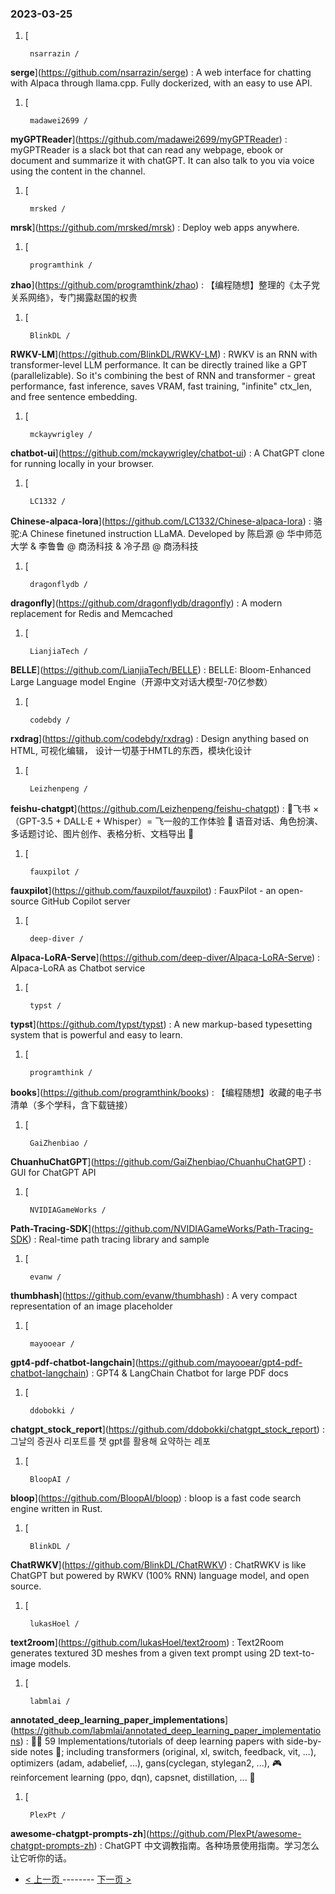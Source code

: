 ### 2023-03-25 
1. [
    

        nsarrazin /
**serge**](https://github.com/nsarrazin/serge) : A web interface for chatting with Alpaca through llama.cpp. Fully dockerized, with an easy to use API.
1. [
    

        madawei2699 /
**myGPTReader**](https://github.com/madawei2699/myGPTReader) : myGPTReader is a slack bot that can read any webpage, ebook or document and summarize it with chatGPT. It can also talk to you via voice using the content in the channel.
1. [
    

        mrsked /
**mrsk**](https://github.com/mrsked/mrsk) : Deploy web apps anywhere.
1. [
    

        programthink /
**zhao**](https://github.com/programthink/zhao) : 【编程随想】整理的《太子党关系网络》，专门揭露赵国的权贵
1. [
    

        BlinkDL /
**RWKV-LM**](https://github.com/BlinkDL/RWKV-LM) : RWKV is an RNN with transformer-level LLM performance. It can be directly trained like a GPT (parallelizable). So it's combining the best of RNN and transformer - great performance, fast inference, saves VRAM, fast training, "infinite" ctx_len, and free sentence embedding.
1. [
    

        mckaywrigley /
**chatbot-ui**](https://github.com/mckaywrigley/chatbot-ui) : A ChatGPT clone for running locally in your browser.
1. [
    

        LC1332 /
**Chinese-alpaca-lora**](https://github.com/LC1332/Chinese-alpaca-lora) : 骆驼:A Chinese finetuned instruction LLaMA. Developed by 陈启源 @ 华中师范大学 & 李鲁鲁 @ 商汤科技 & 冷子昂 @ 商汤科技
1. [
    

        dragonflydb /
**dragonfly**](https://github.com/dragonflydb/dragonfly) : A modern replacement for Redis and Memcached
1. [
    

        LianjiaTech /
**BELLE**](https://github.com/LianjiaTech/BELLE) : BELLE: Bloom-Enhanced Large Language model Engine（开源中文对话大模型-70亿参数）
1. [
    

        codebdy /
**rxdrag**](https://github.com/codebdy/rxdrag) : Design anything based on HTML, 可视化编辑， 设计一切基于HMTL的东西，模块化设计
1. [
    

        Leizhenpeng /
**feishu-chatgpt**](https://github.com/Leizhenpeng/feishu-chatgpt) : 🎒飞书 ×（GPT-3.5 + DALL·E + Whisper）= 飞一般的工作体验 🚀 语音对话、角色扮演、多话题讨论、图片创作、表格分析、文档导出 🚀
1. [
    

        fauxpilot /
**fauxpilot**](https://github.com/fauxpilot/fauxpilot) : FauxPilot - an open-source GitHub Copilot server
1. [
    

        deep-diver /
**Alpaca-LoRA-Serve**](https://github.com/deep-diver/Alpaca-LoRA-Serve) : Alpaca-LoRA as Chatbot service
1. [
    

        typst /
**typst**](https://github.com/typst/typst) : A new markup-based typesetting system that is powerful and easy to learn.
1. [
    

        programthink /
**books**](https://github.com/programthink/books) : 【编程随想】收藏的电子书清单（多个学科，含下载链接）
1. [
    

        GaiZhenbiao /
**ChuanhuChatGPT**](https://github.com/GaiZhenbiao/ChuanhuChatGPT) : GUI for ChatGPT API
1. [
    

        NVIDIAGameWorks /
**Path-Tracing-SDK**](https://github.com/NVIDIAGameWorks/Path-Tracing-SDK) : Real-time path tracing library and sample
1. [
    

        evanw /
**thumbhash**](https://github.com/evanw/thumbhash) : A very compact representation of an image placeholder
1. [
    

        mayooear /
**gpt4-pdf-chatbot-langchain**](https://github.com/mayooear/gpt4-pdf-chatbot-langchain) : GPT4 & LangChain Chatbot for large PDF docs
1. [
    

        ddobokki /
**chatgpt_stock_report**](https://github.com/ddobokki/chatgpt_stock_report) : 그날의 증권사 리포트를 챗 gpt를 활용해 요약하는 레포
1. [
    

        BloopAI /
**bloop**](https://github.com/BloopAI/bloop) : bloop is a fast code search engine written in Rust.
1. [
    

        BlinkDL /
**ChatRWKV**](https://github.com/BlinkDL/ChatRWKV) : ChatRWKV is like ChatGPT but powered by RWKV (100% RNN) language model, and open source.
1. [
    

        lukasHoel /
**text2room**](https://github.com/lukasHoel/text2room) : Text2Room generates textured 3D meshes from a given text prompt using 2D text-to-image models.
1. [
    

        labmlai /
**annotated_deep_learning_paper_implementations**](https://github.com/labmlai/annotated_deep_learning_paper_implementations) : 🧑‍🏫 59 Implementations/tutorials of deep learning papers with side-by-side notes 📝; including transformers (original, xl, switch, feedback, vit, ...), optimizers (adam, adabelief, ...), gans(cyclegan, stylegan2, ...), 🎮 reinforcement learning (ppo, dqn), capsnet, distillation, ... 🧠
1. [
    

        PlexPt /
**awesome-chatgpt-prompts-zh**](https://github.com/PlexPt/awesome-chatgpt-prompts-zh) : ChatGPT 中文调教指南。各种场景使用指南。学习怎么让它听你的话。 

- [ < 上一页 ](https://github.com/able8/github-trending-daily-record/blob/master/2023-03-24.md) -------- [ 下一页 > ](https://github.com/able8/github-trending-daily-record/blob/master/2023-03-26.md)